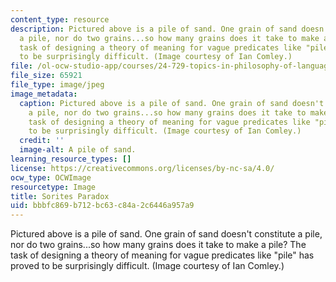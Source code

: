 ```yaml
---
content_type: resource
description: Pictured above is a pile of sand. One grain of sand doesn't constitute
  a pile, nor do two grains...so how many grains does it take to make a pile? The
  task of designing a theory of meaning for vague predicates like "pile" has proved
  to be surprisingly difficult. (Image courtesy of Ian Comley.)
file: /ol-ocw-studio-app/courses/24-729-topics-in-philosophy-of-language-vagueness-fall-2005/bbbfc869b712bc63c84a2c6446a957a9_24-729f05.jpg
file_size: 65921
file_type: image/jpeg
image_metadata:
  caption: Pictured above is a pile of sand. One grain of sand doesn't constitute
    a pile, nor do two grains...so how many grains does it take to make a pile? The
    task of designing a theory of meaning for vague predicates like "pile" has proved
    to be surprisingly difficult. (Image courtesy of Ian Comley.)
  credit: ''
  image-alt: A pile of sand.
learning_resource_types: []
license: https://creativecommons.org/licenses/by-nc-sa/4.0/
ocw_type: OCWImage
resourcetype: Image
title: Sorites Paradox
uid: bbbfc869-b712-bc63-c84a-2c6446a957a9
---
```

Pictured above is a pile of sand. One grain of sand doesn't constitute a pile, nor do two grains...so how many grains does it take to make a pile? The task of designing a theory of meaning for vague predicates like "pile" has proved to be surprisingly difficult. (Image courtesy of Ian Comley.)